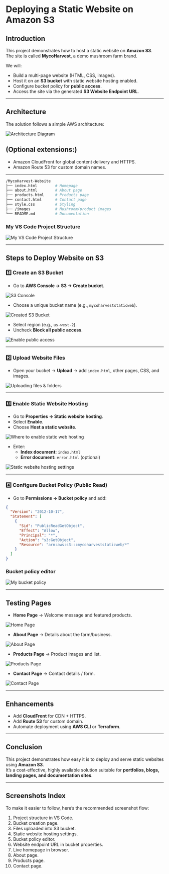 # Deploying a Static Website on Amazon S3

## Introduction

This project demonstrates how to host a static website on **Amazon S3**.  
The site is called **MycoHarvest**, a demo mushroom farm brand.

We will:

- Build a multi-page website (HTML, CSS, images).  
- Host it on an **S3 bucket** with static website hosting enabled.  
- Configure bucket policy for **public access**.  
- Access the site via the generated **S3 Website Endpoint URL**.  

---

## Architecture

The solution follows a simple AWS architecture:

![Architecture Diagram](images/s3architecture.png) <!-- Add your architecture screenshot here -->
## (Optional extensions:)

- Amazon CloudFront for global content delivery and HTTPS.  
- Amazon Route 53 for custom domain names.  

---

```bash
/MycoHarvest-Website
├── index.html        # Homepage
├── about.html        # About page
├── products.html     # Products page
├── contact.html      # Contact page
├── style.css         # Styling
├── /images           # Mushroom/product images
└── README.md         # Documentation
```
### My VS Code Project Structure

![My VS Code Project Structure](images/vscodeprojectstructure.jpg)

---

## Steps to Deploy Website on S3

### 1️⃣ Create an S3 Bucket
- Go to **AWS Console → S3 → Create bucket**. 

![S3 Console](images/s3consolepage.jpg) 

- Choose a unique bucket name (e.g., `mycoharveststaticweb`).  

![Created S3 Bucket](images/createds3bucket.jpg)

- Select region (e.g., `us-west-2`).  
- Uncheck **Block all public access**.  

![Enable public access](images/disabledpublicaccess.jpg)

---

### 2️⃣ Upload Website Files
- Open your bucket → **Upload** → add `index.html`, other pages, CSS, and images. 

![Uploading files & folders](images/uploadingfiles&folders.jpg)

---

### 3️⃣ Enable Static Website Hosting
- Go to **Properties → Static website hosting**.  
- Select **Enable**.  
- Choose **Host a static website**.  

![Where to enable static web hosting](images/wheretoenablestaticwebhosting.jpg)

- Enter:  
  - **Index document:** `index.html`  
  - **Error document:** `error.html` (optional) 

![Static website hosting settings](images/enablingstaticwebhosting.jpg)  

---

### 4️⃣ Configure Bucket Policy (Public Read)
- Go to **Permissions → Bucket policy** and add:  

```json
{
  "Version": "2012-10-17",
  "Statement": [
    {
      "Sid": "PublicReadGetObject",
      "Effect": "Allow",
      "Principal": "*",
      "Action": "s3:GetObject",
      "Resource": "arn:aws:s3:::mycoharveststaticweb/*"
    }
  ]
}
```
### Bucket policy editor

![My bucket policy](images/createabucketpolicy.jpg)

---

## Testing Pages

- **Home Page** → Welcome message and featured products. 

![Home Page](images/myrenderedhomepage.jpg)

- **About Page** → Details about the farm/business.  

![About Page](images/aboutuspage.jpg)

- **Products Page** → Product images and list. 

![Products Page](images/productspage.jpg)

- **Contact Page** → Contact details / form.

![Contact Page](images/contactuspage.jpg)

---

## Enhancements

- Add **CloudFront** for CDN + HTTPS.  
- Add **Route 53** for custom domain.  
- Automate deployment using **AWS CLI** or **Terraform**.  

---

## Conclusion

This project demonstrates how easy it is to deploy and serve static websites using **Amazon S3**.  
It’s a cost-effective, highly available solution suitable for **portfolios, blogs, landing pages, and documentation sites**.  

---

## Screenshots Index  <!--NB: I added this section just for fun -->

To make it easier to follow, here’s the recommended screenshot flow:

1. Project structure in VS Code.  
2. Bucket creation page.  
3. Files uploaded into S3 bucket.  
4. Static website hosting settings.  
5. Bucket policy editor.  
6. Website endpoint URL in bucket properties.  
7. Live homepage in browser.  
8. About page.  
9. Products page.  
10. Contact page. 
